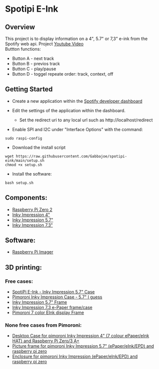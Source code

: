 # Spotipi E-Ink
## Overview
This project is to display information on a 4", 5.7" or 7,3" e-ink from the Spotify web api. Project [Youtube Video](https://www.youtube.com/watch?v=uQYIAYa27ds)</br>
Buttton functions:
* Button A - next track
* Button B - previos track
* Button C - play/pause
* Button D - toggel repeate order: track, context, off

## Getting Started
* Create a new application within the [Spotify developer dashboard](https://developer.spotify.com/dashboard/applications)
* Edit the settings of the application within the dashboard.
    * Set the redirect uri to any local url such as http://localhost/redirect

* Enable SPI and I2C under "Interface Options" with the command:
```
sudo raspi-config
```

* Download the install script
```
wget https://raw.githubusercontent.com/Gabbajoe/spotipi-eink/main/setup.sh
chmod +x setup.sh
```

* Install the software: 
```
bash setup.sh
```

## Components: 
* [Raspberry Pi Zero 2](https://www.raspberrypi.com/products/raspberry-pi-zero-2-w/)
* [Inky Impression 4"](https://shop.pimoroni.com/products/inky-impression-4?variant=39599238807635)
* [Inky Impression 5.7"](https://shop.pimoroni.com/products/inky-impression-5-7?variant=32298701324371)
* [Inky Impression 7.3"](https://shop.pimoroni.com/products/inky-impression-7-3?variant=40512683376723)

## Software:
* [Raspberry Pi Imager](https://www.raspberrypi.com/software/)

## 3D printing:
### Free cases:
* [SpotiPi E-Ink - Inky Impression 5.7" Case](https://cults3d.com/en/3d-model/gadget/spotipi-e-ink-inky-impression-5-7-case)
* [Pimoroni Inky Impression Case - 5.7" I guess](https://www.printables.com/de/model/51765-pimoroni-inky-impression-case/files)
* [Inky Impression 5.7" Frame](https://www.printables.com/de/model/603008-inky-impression-57-frame)
* [Inky Impression 7.3 e-Paper frame/case](https://www.printables.com/de/model/585713-inky-impression-73-e-paper-framecase)
* [Pimoroni 7 color EInk display Frame](https://www.thingiverse.com/thing:4666925)
### None free cases from Pimoroni:
* [Desktop Case for pimoroni Inky Impression 4" (7 colour ePaper/eInk HAT) and Raspberry Pi Zero/3 A+](https://cults3d.com/en/3d-model/gadget/desktop-case-for-pimoroni-inky-impression-4-7-colour-epaper-eink-hat-and-raspberry-pi-zero-3-a)
* [Picture frame for pimoroni Inky Impression 5.7" (ePaper/eInk/EPD) and raspberry pi zero](https://cults3d.com/en/3d-model/gadget/picture-frame-for-pimoroni-inky-impression-epaper-eink-epd-and-raspberry-pi-zero)
* [Enclosure for pimoroni Inky Impression (ePaper/eInk/EPD) and raspberry pi zero](https://cults3d.com/en/3d-model/gadget/enclosure-for-pimoroni-inky-impression-epaper-eink-epd-and-raspberry-pi-zero)
